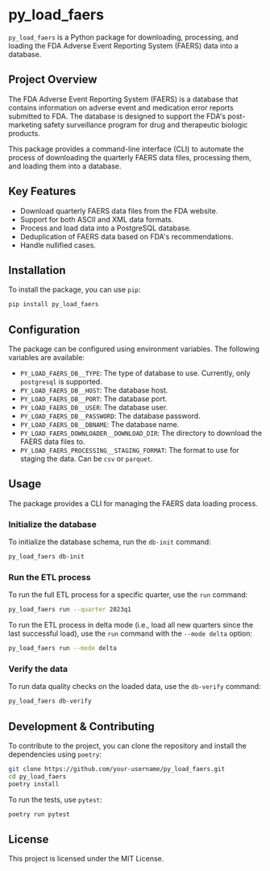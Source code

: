 # py_load_faers

`py_load_faers` is a Python package for downloading, processing, and loading the FDA Adverse Event Reporting System (FAERS) data into a database.

## Project Overview

The FDA Adverse Event Reporting System (FAERS) is a database that contains information on adverse event and medication error reports submitted to FDA. The database is designed to support the FDA's post-marketing safety surveillance program for drug and therapeutic biologic products.

This package provides a command-line interface (CLI) to automate the process of downloading the quarterly FAERS data files, processing them, and loading them into a database.

## Key Features

*   Download quarterly FAERS data files from the FDA website.
*   Support for both ASCII and XML data formats.
*   Process and load data into a PostgreSQL database.
*   Deduplication of FAERS data based on FDA's recommendations.
*   Handle nullified cases.

## Installation

To install the package, you can use `pip`:

```bash
pip install py_load_faers
```

## Configuration

The package can be configured using environment variables. The following variables are available:

*   `PY_LOAD_FAERS_DB__TYPE`: The type of database to use. Currently, only `postgresql` is supported.
*   `PY_LOAD_FAERS_DB__HOST`: The database host.
*   `PY_LOAD_FAERS_DB__PORT`: The database port.
*   `PY_LOAD_FAERS_DB__USER`: The database user.
*   `PY_LOAD_FAERS_DB__PASSWORD`: The database password.
*   `PY_LOAD_FAERS_DB__DBNAME`: The database name.
*   `PY_LOAD_FAERS_DOWNLOADER__DOWNLOAD_DIR`: The directory to download the FAERS data files to.
*   `PY_LOAD_FAERS_PROCESSING__STAGING_FORMAT`: The format to use for staging the data. Can be `csv` or `parquet`.

## Usage

The package provides a CLI for managing the FAERS data loading process.

### Initialize the database

To initialize the database schema, run the `db-init` command:

```bash
py_load_faers db-init
```

### Run the ETL process

To run the full ETL process for a specific quarter, use the `run` command:

```bash
py_load_faers run --quarter 2023q1
```

To run the ETL process in delta mode (i.e., load all new quarters since the last successful load), use the `run` command with the `--mode delta` option:

```bash
py_load_faers run --mode delta
```

### Verify the data

To run data quality checks on the loaded data, use the `db-verify` command:

```bash
py_load_faers db-verify
```

## Development & Contributing

To contribute to the project, you can clone the repository and install the dependencies using `poetry`:

```bash
git clone https://github.com/your-username/py_load_faers.git
cd py_load_faers
poetry install
```

To run the tests, use `pytest`:

```bash
poetry run pytest
```

## License

This project is licensed under the MIT License.
